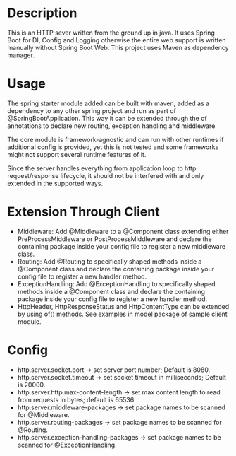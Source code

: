 # Description

This is an HTTP sever written from the ground up in java. It uses Spring Boot for DI, Config and Logging otherwise the
entire web support is written manually without Spring Boot Web. This project uses Maven as dependency manager.

# Usage

The spring starter module added can be built with maven, added as a dependency to any other spring project and run as
part of @SpringBootApplication. This way it can be extended through the of annotations to declare new routing, exception
handling and middleware.

The core module is framework-agnostic and can run with other runtimes if additional config is provided, yet this is not
tested and some frameworks might not support several runtime features of it.

Since the server handles everything from application loop to http request/response lifecycle, it should not be
interfered with and only extended in the supported ways.

# Extension Through Client

* Middleware: Add @Middleware to a @Component class extending either PreProcessMiddleware or PostProcessMiddleware and
  declare the containing package inside your config file to register a new middleware class.
* Routing: Add @Routing to specifically shaped methods inside a @Component class and declare the containing package
  inside your config file to register a new handler method.
* ExceptionHandling: Add @ExceptionHandling to specifically shaped methods inside a @Component class and declare the
  containing package inside your config file to register a new handler method.
* HttpHeader, HttpResponseStatus and HttpContentType can be extended by using of() methods. See examples in model
  package
  of sample client module.

# Config

* http.server.socket.port -> set server port number; Default is 8080.
* http.server.socket.timeout -> set socket timeout in milliseconds; Default is 20000.
* http.server.http.max-content-length -> set max content length to read from requests in bytes; default is 65536
* http.server.middleware-packages -> set package names to be scanned for @Middleware.
* http.server.routing-packages -> set package names to be scanned for @Routing.
* http.server.exception-handling-packages -> set package names to be scanned for @ExceptionHandling.
